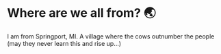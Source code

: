 # Where are we all from? 🌏
I am from Springport, MI. A village where the cows outnumber the people (may they never learn this and rise up...)
